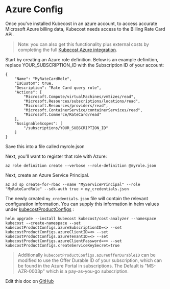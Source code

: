 Azure Config
============

Once you've installed Kubecost in an azure account, to access accurate Microsoft Azure billing data, Kubecost needs access to the Billing Rate Card API.

> Note: you can also get this functionality plus external costs by completing the full [Kubecost Azure integration](/azure-out-of-cluster.md).

Start by creating an Azure role definition. Below is an example definition, replace YOUR_SUBSCRIPTION_ID with the Subscription ID of your account:

```
{
    "Name": "MyRateCardRole",
    "IsCustom": true,
    "Description": "Rate Card query role",
    "Actions": [
        "Microsoft.Compute/virtualMachines/vmSizes/read",
        "Microsoft.Resources/subscriptions/locations/read",
        "Microsoft.Resources/providers/read",
        "Microsoft.ContainerService/containerServices/read",
        "Microsoft.Commerce/RateCard/read"
    ],
    "AssignableScopes": [
        "/subscriptions/YOUR_SUBSCRIPTION_ID"
    ]
}
```

Save this into a file called myrole.json

Next, you'll want to register that role with Azure:

```
az role definition create --verbose --role-definition @myrole.json
```

Next, create an Azure Service Principal.

```
az ad sp create-for-rbac --name "MyServicePrincipal" --role "MyRateCardRole" --sdk-auth true > my_credentials.json
```

The newly created `my_credentials.json` file will contain the relevant configuration information. You can supply this information in helm values under [kubecostProductConfigs](https://github.com/kubecost/cost-analyzer-helm-chart/blob/b9b24ee7f957d81b3c87937026e7e8889b293764/cost-analyzer/values.yaml#L547-L551) :
 ```
helm upgrade --install kubecost kubecost/cost-analyzer --namespace kubecost --create-namespace --set kubecostProductConfigs.azureSubscriptionID=<> --set kubecostProductConfigs.azureClientID=<> --set kubecostProductConfigs.azureTenantID=<> --set kubecostProductConfigs.azureClientPassword=<> --set kubecostProductConfigs.createServiceKeySecret=true
```

> Additionally `kubecostProductConfigs.azureOfferDurableID` can be modified to use the Offer Durable ID of your subscription, which can be found in the Azure Portal in subscriptions. The Default is "MS-AZR-0003p" which is a pay-as-you-go subscription.


Edit this doc on [GitHub](https://github.com/kubecost/docs/blob/main/azure-config.md)

<!--- {"article":"4407595934871","section":"4402815682455","permissiongroup":"1500001277122"} --->
